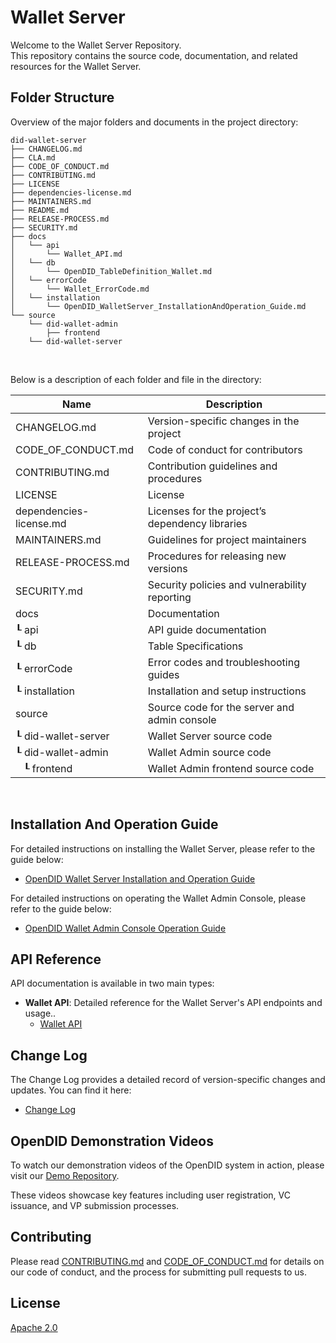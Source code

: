 Wallet Server
==

Welcome to the Wallet Server Repository. <br>
This repository contains the source code, documentation, and related resources for the Wallet Server.

## Folder Structure
Overview of the major folders and documents in the project directory:

```
did-wallet-server
├── CHANGELOG.md
├── CLA.md
├── CODE_OF_CONDUCT.md
├── CONTRIBUTING.md
├── LICENSE
├── dependencies-license.md
├── MAINTAINERS.md
├── README.md
├── RELEASE-PROCESS.md
├── SECURITY.md
├── docs
│   └── api
│       └── Wallet_API.md
│   └── db
│       └── OpenDID_TableDefinition_Wallet.md
│   └── errorCode
│       └── Wallet_ErrorCode.md
│   └── installation
│       └── OpenDID_WalletServer_InstallationAndOperation_Guide.md
└── source
    └── did-wallet-admin
        ├── frontend
    └── did-wallet-server
```

<br/>

Below is a description of each folder and file in the directory:

| Name                         | Description                                     |
| ---------------------------- | ----------------------------------------------- |
| CHANGELOG.md                 | Version-specific changes in the project         |
| CODE_OF_CONDUCT.md           | Code of conduct for contributors                |
| CONTRIBUTING.md              | Contribution guidelines and procedures          |
| LICENSE                      | License                                         |
| dependencies-license.md      | Licenses for the project’s dependency libraries |
| MAINTAINERS.md               | Guidelines for project maintainers              |
| RELEASE-PROCESS.md           | Procedures for releasing new versions           |
| SECURITY.md                  | Security policies and vulnerability reporting   |
| docs                         | Documentation                                   |
| ┖ api                        | API guide documentation                         |
| ┖ db                         | Table Specifications                            |
| ┖ errorCode                  | Error codes and troubleshooting guides          |
| ┖ installation               | Installation and setup instructions             |
| source                       | Source code for the server and admin console    |
| ┖ did-wallet-server          | Wallet Server source code                       |
| ┖ did-wallet-admin           | Wallet Admin source code                        |
| &nbsp;&nbsp;&nbsp;┖ frontend | Wallet Admin frontend source code               |

<br/>

## Installation And Operation Guide

For detailed instructions on installing the Wallet Server, please refer to the guide below:
- [OpenDID Wallet Server Installation and Operation Guide](docs/installation/OpenDID_WalletServer_Installation_Guide.md)  

For detailed instructions on operating the Wallet Admin Console, please refer to the guide below:  
- [OpenDID Wallet Admin Console Operation Guide](docs/admin/OpenDID_WalletAdmin_Operation_Guide_ko.md)

## API Reference

API documentation is available in two main types:

- **Wallet API**: Detailed reference for the Wallet Server's API endpoints and usage..
  - [Wallet API](docs/api/Wallet_API_ko.md)

## Change Log

The Change Log provides a detailed record of version-specific changes and updates. You can find it here:
- [Change Log](CHANGELOG.md)  

## OpenDID Demonstration Videos <br>
To watch our demonstration videos of the OpenDID system in action, please visit our [Demo Repository](https://github.com/OmniOneID/did-demo-server). <br>

These videos showcase key features including user registration, VC issuance, and VP submission processes.

## Contributing

Please read [CONTRIBUTING.md](CONTRIBUTING.md) and [CODE_OF_CONDUCT.md](CODE_OF_CONDUCT.md) for details on our code of conduct, and the process for submitting pull requests to us.

## License
[Apache 2.0](LICENSE)

